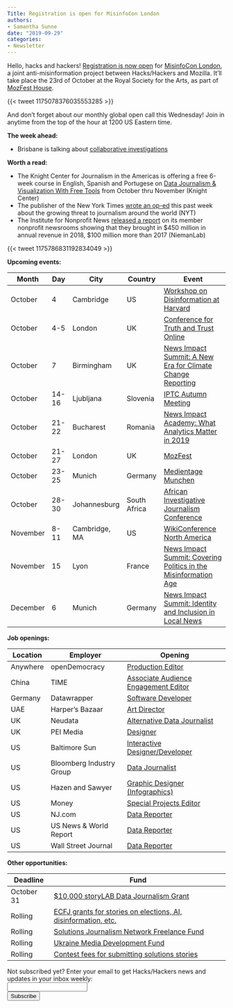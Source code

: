 ```yaml
---
Title: Registration is open for MisinfoCon London
authors: 
- Samantha Sunne
date: "2019-09-29"
categories:
- Newsletter
---
```


Hello, hacks and hackers! [Registration is now open](https://www.eventbrite.com/e/misinfocon-london-2019-a-global-summit-on-misinformation-tickets-68502002333) for [MisinfoCon London](https://london.misinfocon.com/), a joint anti-misinformation project between Hacks/Hackers and Mozilla. It’ll take place the 23rd of October at the Royal Society for the Arts, as part of [MozFest House](https://www.mozillafestival.org/en/house/). 

{{< tweet 1175078376035553285 >}}

And don’t forget about our monthly global open call this Wednesday! Join in anytime from the top of the hour at 1200 US Eastern time.

**The week ahead:**

* Brisbane is talking about [collaborative investigations](https://www.meetup.com/Hacks-Hackers-Brisbane/events/265132892/)

**Worth a read:**

* The Knight Center for Journalism in the Americas is offering a free 6-week course in English, Spanish and Portugese on [Data Journalism & Visualization With Free Tools](https://journalismcourses.org/DATA0819.html) from October thru November (Knight Center)
* The publisher of the New York Times [wrote an op-ed](https://www.nytimes.com/2019/09/23/opinion/press-freedom-arthur-sulzberger.html) this past week about the growing threat to journalism around the world (NYT)
* The Institute for Nonprofit News [released a report](https://www.niemanlab.org/2019/09/nonprofit-news-outlets-arent-relying-as-heavily-on-foundations-but-journalism-philanthropy-continues-to-grow/) on its member nonprofit newsrooms showing that they brought in $450 million in annual revenue in 2018, $100 million more than 2017 (NiemanLab)

{{< tweet 1175786831192834049 >}}

**Upcoming events:**

| Month | Day | City | Country | Event |
| ----- | --- | ---- | ------- | ----- |
October | 4 | Cambridge | US | [Workshop on Disinformation at Harvard](https://cyber.harvard.edu/story/2019-04/comparative-approaches-disinformation-call-extended-abstracts)
October | 4-5 | London | UK | [Conference for Truth and Trust Online](https://truthandtrustonline.com/)
October | 7 | Birmingham | UK | [News Impact Summit: A New Era for Climate Change Reporting](https://medium.com/we-are-the-european-journalism-centre/whats-new-in-climate-politics-and-local-reporting-join-our-free-news-impact-events-and-find-out-3c9bf2a833af)
October | 14-16 | Ljubljana | Slovenia | [IPTC Autumn Meeting](https://iptc.org/events/autumn-meeting-2019/)
October | 21-22 | Bucharest | Romania | [News Impact Academy: What Analytics Matter in 2019](https://medium.com/we-are-the-european-journalism-centre/whats-new-in-climate-politics-and-local-reporting-join-our-free-news-impact-events-and-find-out-3c9bf2a833af)
October | 21-27 | London | UK | [MozFest](https://www.mozillafestival.org/en/)
October | 23-25 | Munich | Germany | [Medientage Munchen](https://medientage.de/?lang=en)
October | 28-30 | Johannesburg | South Africa | [African Investigative Journalism Conference](http://journalism.co.za/aijc/)
November | 8-11 | Cambridge, MA | US | [WikiConference North America](https://www.eventbrite.com/e/wikiconference-north-america-tickets-68189607953)
November | 15 | Lyon | France | [News Impact Summit: Covering Politics in the Misinformation Age](https://medium.com/we-are-the-european-journalism-centre/whats-new-in-climate-politics-and-local-reporting-join-our-free-news-impact-events-and-find-out-3c9bf2a833af)
December | 6 | Munich | Germany | [News Impact Summit: Identity and Inclusion in Local News](https://medium.com/we-are-the-european-journalism-centre/whats-new-in-climate-politics-and-local-reporting-join-our-free-news-impact-events-and-find-out-3c9bf2a833af)

**Job openings:**

| Location | Employer | Opening |
| -------- | -------- | ------- |
Anywhere | openDemocracy | [Production Editor](https://www.cisionjobs.co.uk/job/98770/tracking-the-backlash-production-editor/?deviceType=Desktop&TrackID=194062)
China | TIME | [Associate Audience Engagement Editor](https://mediajobs.poynter.org/job-details/3061/associate-audience-engagement-editor/#top-pagination)
Germany | Datawrapper | [Software Developer](https://blog.datawrapper.de/datawrapper-hiring-vector-export-developer/)
UAE | Harper’s Bazaar | [Art Director](https://www.cisionjobs.co.uk/job/98811/art-director-harper-s-bazaar-arabia-dubai/)
UK | Neudata | [Alternative Data Journalist](https://www.cisionjobs.co.uk/job/98777/neudata-alternative-data-journalist/?deviceType=Desktop&TrackID=194062)
UK | PEI Media | [Designer](https://www.cisionjobs.co.uk/job/98839/pei-media-designer/?deviceType=Desktop&TrackID=194062)
US | Baltimore Sun | [Interactive Designer/Developer](https://docs.google.com/document/d/1rYOD0AyPB5udh1HlzSHWNY6DI73xfSuwM3NQdsS3k38/edit)
US | Bloomberg Industry Group | [Data Journalist](https://www.ire.org/archives/jobs/job/data-journalist-5)
US | Hazen and Sawyer | [Graphic Designer (Infographics)](https://www.snd.org/jobs/view/graphic-designer-infographics-7/)
US | Money | [Special Projects Editor](https://talkingbiznews.com/biz-news-help-wanted/money-seeks-a-special-projects-editor/)
US | NJ.com | [Data Reporter](https://www.ire.org/archives/jobs/job/data-reporter-8)
US | US News & World Report | [Data Reporter](https://www.linkedin.com/jobs/view/data-reporter-at-u-s-news-world-report-1387673473/)
US | Wall Street Journal | [Data Reporter](https://www.ire.org/archives/jobs/job/data-reporter-9)

**Other opportunities:**

| Deadline | Fund |
| -------- | ---- |
October 31 | [$10,000 storyLAB Data Journalism Grant](https://pulitzercenter.org/storylab-data-journalism-grant)
Rolling | [ECFJ grants for stories on elections, AI, disinformation, etc.](https://www.eyebeam.org/eyebeam-center-for-the-future-of-journalism/)
Rolling | [Solutions Journalism Network Freelance Fund](https://thewholestory.solutionsjournalism.org/now-offering-travel-funds-for-freelancers-857c49f9b395)
Rolling | [Ukraine Media Development Fund](http://ijnet.org/en/opportunities/media-development-grants-available-ukraine)
Rolling | [Contest fees for submitting solutions stories](https://thewholestory.solutionsjournalism.org/submitting-your-solutions-story-to-a-journalism-award-contest-we-can-help-with-the-fees-12b3e3ab6b01?mc_cid=57b074cc10&mc_eid=f9f525b1fd)

<div id="mc_embed_signup"><form id="mc-embedded-subscribe-form" class="validate" action="//hackshackers.us1.list-manage.com/subscribe/post?u=c56f2e53d5ed6ef87f8aaa75c&amp;id=fb2bc6f10b" method="post" name="mc-embedded-subscribe-form" novalidate="" target="_blank">

<div id="mc_embed_signup_scroll">

<div class="mc-field-group"><label for="mce-EMAIL">Not subscribed yet? Enter your email to get Hacks/Hackers news and updates in your inbox weekly:  </label></div>

<div class="mc-field-group"><input id="mce-EMAIL" class="required email" name="EMAIL" type="email" value="" /></div>

<!-- real people should not fill this in and expect good things - do not remove this or risk form bot signups-->

<div style="position: absolute; left: -5000px;"><input tabindex="-1" name="b_c56f2e53d5ed6ef87f8aaa75c_fb2bc6f10b" type="text" value="" /></div>

<div class="clear"><input id="mc-embedded-subscribe" class="button" name="subscribe" type="submit" value="Subscribe" /></div>

</div>

</form></div>

<!--End mc_embed_signup-->

<meta name="twitter:card" content="summary">

<meta name="twitter:image:src" content="https://hackshackers.com/content-images/about/hackshackers_logomark.png">
